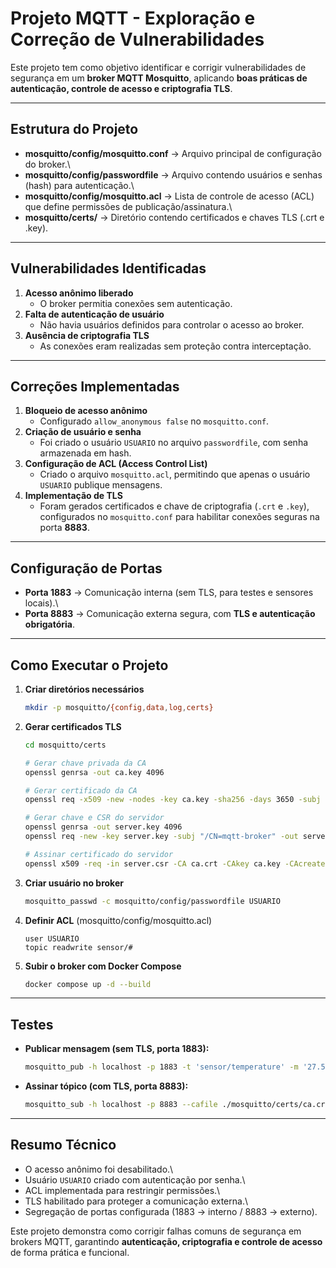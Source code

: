 # Projeto MQTT - Exploração e Correção de Vulnerabilidades

Este projeto tem como objetivo identificar e corrigir vulnerabilidades
de segurança em um **broker MQTT Mosquitto**, aplicando **boas práticas
de autenticação, controle de acesso e criptografia TLS**.

------------------------------------------------------------------------

## Estrutura do Projeto

-   **mosquitto/config/mosquitto.conf** → Arquivo principal de
    configuração do broker.\
-   **mosquitto/config/passwordfile** → Arquivo contendo usuários e
    senhas (hash) para autenticação.\
-   **mosquitto/config/mosquitto.acl** → Lista de controle de acesso
    (ACL) que define permissões de publicação/assinatura.\
-   **mosquitto/certs/** → Diretório contendo certificados e chaves TLS
    (.crt e .key).

------------------------------------------------------------------------

## Vulnerabilidades Identificadas

1.  **Acesso anônimo liberado**
    -   O broker permitia conexões sem autenticação.
2.  **Falta de autenticação de usuário**
    -   Não havia usuários definidos para controlar o acesso ao broker.
3.  **Ausência de criptografia TLS**
    -   As conexões eram realizadas sem proteção contra interceptação.

------------------------------------------------------------------------

## Correções Implementadas

1.  **Bloqueio de acesso anônimo**
    -   Configurado `allow_anonymous false` no `mosquitto.conf`.
2.  **Criação de usuário e senha**
    -   Foi criado o usuário `USUARIO` no arquivo `passwordfile`, com
        senha armazenada em hash.
3.  **Configuração de ACL (Access Control List)**
    -   Criado o arquivo `mosquitto.acl`, permitindo que apenas o
        usuário `USUARIO` publique mensagens.
4.  **Implementação de TLS**
    -   Foram gerados certificados e chave de criptografia (`.crt` e
        `.key`), configurados no `mosquitto.conf` para habilitar
        conexões seguras na porta **8883**.

------------------------------------------------------------------------

## Configuração de Portas

-   **Porta 1883** → Comunicação interna (sem TLS, para testes e
    sensores locais).\
-   **Porta 8883** → Comunicação externa segura, com **TLS e
    autenticação obrigatória**.

------------------------------------------------------------------------

## Como Executar o Projeto

1.  **Criar diretórios necessários**

    ``` bash
    mkdir -p mosquitto/{config,data,log,certs}
    ```

2.  **Gerar certificados TLS**

    ``` bash
    cd mosquitto/certs

    # Gerar chave privada da CA
    openssl genrsa -out ca.key 4096

    # Gerar certificado da CA
    openssl req -x509 -new -nodes -key ca.key -sha256 -days 3650 -subj "/CN=MyTestCA" -out ca.crt

    # Gerar chave e CSR do servidor
    openssl genrsa -out server.key 4096
    openssl req -new -key server.key -subj "/CN=mqtt-broker" -out server.csr

    # Assinar certificado do servidor
    openssl x509 -req -in server.csr -CA ca.crt -CAkey ca.key -CAcreateserial -out server.crt -days 365 -sha256
    ```

3.  **Criar usuário no broker**

    ``` bash
    mosquitto_passwd -c mosquitto/config/passwordfile USUARIO
    ```

4.  **Definir ACL** (mosquitto/config/mosquitto.acl)

        user USUARIO
        topic readwrite sensor/#

5.  **Subir o broker com Docker Compose**

    ``` bash
    docker compose up -d --build
    ```

------------------------------------------------------------------------

## Testes

-   **Publicar mensagem (sem TLS, porta 1883):**

    ``` bash
    mosquitto_pub -h localhost -p 1883 -t 'sensor/temperature' -m '27.5'
    ```

-   **Assinar tópico (com TLS, porta 8883):**

    ``` bash
    mosquitto_sub -h localhost -p 8883 --cafile ./mosquitto/certs/ca.crt   -t 'sensor/#' -v --tls-version tlsv1.2 -u USUARIO -P <SENHA>
    ```

------------------------------------------------------------------------

## Resumo Técnico

-   O acesso anônimo foi desabilitado.\
-   Usuário `USUARIO` criado com autenticação por senha.\
-   ACL implementada para restringir permissões.\
-   TLS habilitado para proteger a comunicação externa.\
-   Segregação de portas configurada (1883 → interno / 8883 → externo).

Este projeto demonstra como corrigir falhas comuns de segurança em
brokers MQTT, garantindo **autenticação, criptografia e controle de
acesso** de forma prática e funcional.
